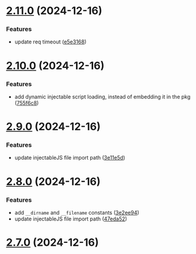 # [2.11.0](https://github.com/ghoshRitesh12/aniwatch/compare/v2.10.0...v2.11.0) (2024-12-16)


### Features

* update req timeout ([e5e3168](https://github.com/ghoshRitesh12/aniwatch/commit/e5e31682e7745808619ce1b19282487033cd3db7))



# [2.10.0](https://github.com/ghoshRitesh12/aniwatch/compare/v2.9.0...v2.10.0) (2024-12-16)


### Features

* add dynamic injectable script loading, instead of embedding it in the pkg ([755f6c8](https://github.com/ghoshRitesh12/aniwatch/commit/755f6c83ad70bd21b30480ed43e5cb2786ccf6b2))



# [2.9.0](https://github.com/ghoshRitesh12/aniwatch/compare/v2.8.0...v2.9.0) (2024-12-16)


### Features

* update injectableJS file import path ([3e11e5d](https://github.com/ghoshRitesh12/aniwatch/commit/3e11e5d2b796d11c4f4aa9ca80cc0657614e5b16))



# [2.8.0](https://github.com/ghoshRitesh12/aniwatch/compare/v2.7.0...v2.8.0) (2024-12-16)


### Features

* add `__dirname` and `__filename` constants ([3e2ee94](https://github.com/ghoshRitesh12/aniwatch/commit/3e2ee944bbd7765b1d3324af32a4ac7277a5a629))
* update injectableJS file import path ([47eda52](https://github.com/ghoshRitesh12/aniwatch/commit/47eda527b2a9c004fc3e7705595d8c796fe04758))



# [2.7.0](https://github.com/ghoshRitesh12/aniwatch/compare/v2.6.0...v2.7.0) (2024-12-16)



